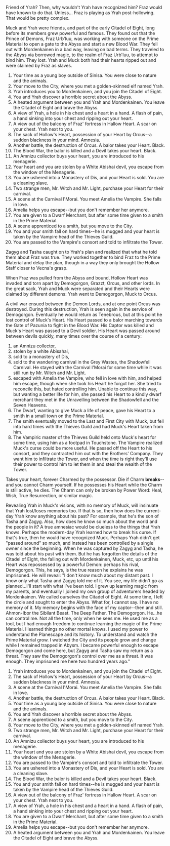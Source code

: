 
Friend of Yrah? Then, why wouldn't Yrah have recognized him?
Fraz would have known to do that.
Unless... Fraz is playing as Yrah post-hollowing. That would be pretty complex.

Muck and Yrah were friends, and part of the early Citadel of Eight, long before its members grew powerful and famous. They found out that the Prince of Demons, Fraz Urb'luu, was working with someone on the Prime Material to open a gate to the Abyss and start a new Blood War.
They fell out with Mordenkainen in a bad way, leaving on bad terms. They traveled to the Abyss via borrowed magic, to the realm of Fraz Urb'luu, to attempt to bind him. They lost. Yrah and Muck both had their hearts ripped out and were claimed by Fraz as slaves.

1. Your time as a young boy outside of Sinisa. You were close to nature and the animals.
2. Your move to the City, where you met a golden-skinned elf named Yrah.
3. Yrah introduces you to Mordenkainen, and you join the Citadel of Eight.
4. You and Yrah discover a horrible secret about the Abyss.
5. A heated argument between you and Yrah and Mordenkainen. You leave the Citadel of Eight and brave the Abyss.
6. A view of Yrah, a hole in his chest and a heart in a hand. A flash of pain, a hand sinking into your chest and ripping out your heart.
7. A view out of the balcony of Fraz' fortress in Hallow Heart. A scar on your chest. Yrah next to you.
8. The sack of Hollow's Heart, possession of your Heart by Orcus--a sudden blackness in your mind. Amnesia.
9. Another battle, the destruction of Orcus. A balor takes your Heart. Black.
10. The Blood War, the balor is killed and a Devil takes your heart. Black.
11. An Amnizu collector buys your heart, you are introduced to his menagerie.
12. Your heart and you are stolen by a White Abishai devil, you escape from the window of the Menagerie.
13. You are ushered into a Monastery of Dis, and your Heart is sold. You are a cleaning slave.
14. Two strange men, Mr. Witch and Mr. Light, purchase your Heart for their carnival.
15. A scene at the Carnival l'Morai. You meet Amelia the Vampire. She falls in love.
16. Amelia helps you escape--but you don't remember her anymore.
17. You are given to a Dwarf Merchant, but after some time given to a smith in the Prime Material.
18. A scene apprenticed to a smith, but you move to the City.
19. You and your smith fall on hard times--he is mugged and your heart is taken by the Vampire head of the Thieves Guild.
20. You are passed to the Vampire's consort and told to infiltrate the Tower.

Zagyg and Tasha caught on to Yrah's plan and realized that what he told them about Fraz was true. They worked together to bind Fraz to the Prime Material and delay the plan, though in a way they only brought the Hollow Staff closer to Vecna's grasp.

When Fraz was pulled from the Abyss and bound, Hollow Heart was invaded and torn apart by Demogorgon, Grazzt, Orcus, and other lords. In the great sack, Yrah and Muck were separated and their Hearts were claimed by different demons: Yrah went to Demogorgon, Muck to Orcus.

A civil war ensued between the Demon Lords, and at one point Orcus was destroyed. During this destruction, Yrah is seen again in the service of Demogorgon. Eventually he would return as Tenebrous, but at this point he lost control of Muck's Heart. His Heart passed to a balor marching towards the Gate of Pazunia to fight in the Blood War. His Captor was killed and Muck's Heart was passed to a Devil soldier. His Heart was passed around between devils quickly, many times over the course of a century:
1. an Amnizu collector,
2. stolen by a white Abisahai,
3. sold to a monastery of Dis,
4. sold to the wandering carnival in the Grey Wastes, the Shadowfell Carnival. He stayed with the Carnival l'Morai for some time while it was still run by Mr. Witch and Mr. Light.
5. escaped with Amelia the Vampire, who fell in love with him, and helped him escape, though when she took his Heart he forgot her. She tried to reconcile this, but hated controlling him. Unable to continue this way, but wanting a better life for him, she passed his Heart to a kindly dwarf merchant they met in the Unravelling between the Shadowfell and the Seven Heavens.
6. The Dwarf, wanting to give Muck a life of peace, gave his Heart to a smith in a small town on the Prime Material.
7. The smith eventually moved to the Last and First City with Muck, but fell into hard times with the Thieves Guild and had Muck's Heart taken from him.
8. The Vampiric master of the Thieves Guild held onto Muck's heart for some time, using him as a footpad in Touchstone. The Vampire realized Muck's curse could be more useful. He passed off the Heart to his consort, and they contracted him out with the Brothers' Company. They want him to infiltrate the Tower, and when the time is right they'll use their power to control him to let them in and steal the wealth of the Tower.

Takes your heart, forever Charmed by the possessor. Die if Charm **breaks**--and you cannot Charm yourself. If he possesses his Heart while the Charm is still active, he dies. The Charm can only be broken by Power Word: Heal, Wish, True Resurrection, or similar magic.

Revealing Yrah in Muck's visions, with no memory of Muck, will insinuate that Yrah lost/loses  memories too. If that is so, then how does the current-day Yrah know anything about his past? For example, that he's the son of Tasha and Zagyg. Also, how does he know so much about the world and the people in it? A true amnesiac would be clueless to the things that Yrah knows. Perhaps the modern-day Yrah learned how to break his curse. If that's true, then he would have recognized Muck. Perhaps Yrah didn't get "passed around" so much, and instead has been controlled by a single owner since the beginning. When he was captured by Zagyg and Tasha, he was told about his past with them. But he has forgotten the details of the Citadel of Eight, the falling out with Mordenkainen, Muck, etc, up until his Heart was repossessed by a powerful Demon: perhaps his rival, Demogorgon. This, he says, is the true reason he explains he was imprisoned.
He will reveal:
"I don't know much about my distant past. I know only what Tasha and Zagyg told me of it. You see, my life didn't go as planned...I'll start with what I've been told. I grew up learning magic from my parents, and eventually I joined my own group of adventurers headed by Mordenkainen. We called ourselves the Citadel of Eight. At some time, I left the circle and sought to enter the Abyss. What for, I cannot say. I have no memory of it. My memory begins with the face of my captor--then and still. Ahmon-Ibor the Sibilant Beast. The Deep Father. The Demogorgon. He...he can control me. Not all the time, only when he sees me. He used me as a tool, but I had enough freedom to continue learning the magic of the Prime Material. I learned things no other mortal knows. I used my power to understand the Planescape and its history. To understand and watch the Prime Material grow. I watched the City and its people grow and change while I remained trapped in Abysm. I became powerful enough to escape Demogorgon and come here, but Zagyg and Tasha saw my return as a threat. They saw the Demogorgon's control over me as a threat. It was enough. They imprisoned me here two hundred years ago."



1. Yrah introduces you to Mordenkainen, and you join the Citadel of Eight.
2. The sack of Hollow's Heart, possession of your Heart by Orcus--a sudden blackness in your mind. Amnesia.
3. A scene at the Carnival l'Morai. You meet Amelia the Vampire. She falls in love.
4. Another battle, the destruction of Orcus. A balor takes your Heart. Black.
5. Your time as a young boy outside of Sinisa. You were close to nature and the animals.
6. You and Yrah discover a horrible secret about the Abyss.
7. A scene apprenticed to a smith, but you move to the City.
8. Your move to the City, where you met a golden-skinned elf named Yrah.
9. Two strange men, Mr. Witch and Mr. Light, purchase your Heart for their carnival.
10. An Amnizu collector buys your heart, you are introduced to his menagerie.
11. Your heart and you are stolen by a White Abishai devil, you escape from the window of the Menagerie.
12. You are passed to the Vampire's consort and told to infiltrate the Tower.
13. You are ushered into a Monastery of Dis, and your Heart is sold. You are a cleaning slave.
14. The Blood War, the balor is killed and a Devil takes your heart. Black.
15. You and your smith fall on hard times--he is mugged and your heart is taken by the Vampire head of the Thieves Guild.
16. A view out of the balcony of Fraz' fortress in Hallow Heart. A scar on your chest. Yrah next to you.
17. A view of Yrah, a hole in his chest and a heart in a hand. A flash of pain, a hand sinking into your chest and ripping out your heart.
18. You are given to a Dwarf Merchant, but after some time given to a smith in the Prime Material.
19. Amelia helps you escape--but you don't remember her anymore.
20. A heated argument between you and Yrah and Mordenkainen. You leave the Citadel of Eight and brave the Abyss.
